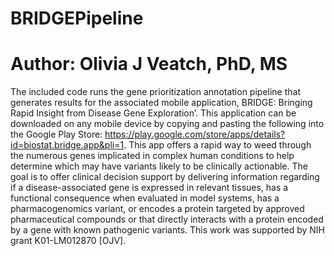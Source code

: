 # BRIDGEPipeline
# Author: Olivia J Veatch, PhD, MS
The included code runs the gene prioritization annotation pipeline that generates results for the associated mobile application, BRIDGE: Bringing Rapid Insight from Disease Gene Exploration’. This application can be downloaded on any mobile device by copying and pasting the following into the Google Play Store: https://play.google.com/store/apps/details?id=biostat.bridge.app&pli=1. This app offers a rapid way to weed through the numerous genes implicated in complex human conditions to help determine which may have variants likely to be clinically actionable. The goal is to offer clinical decision support by delivering information regarding if a disease-associated gene is expressed in relevant tissues, has a functional consequence when evaluated in model systems, has a pharmacogenomics variant, or encodes a protein targeted by approved pharmaceutical compounds or that directly interacts with a protein encoded by a gene with known pathogenic variants. This work was supported by NIH grant K01-LM012870 [OJV].
